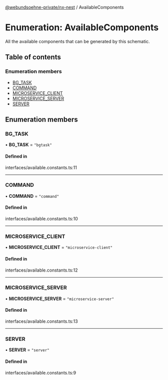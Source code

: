 [@webundsoehne-private/nx-nest](../README.md) / AvailableComponents

# Enumeration: AvailableComponents

All the available components that can be generated by this schematic.

## Table of contents

### Enumeration members

- [BG_TASK](AvailableComponents.md#bg_task)
- [COMMAND](AvailableComponents.md#command)
- [MICROSERVICE_CLIENT](AvailableComponents.md#microservice_client)
- [MICROSERVICE_SERVER](AvailableComponents.md#microservice_server)
- [SERVER](AvailableComponents.md#server)

## Enumeration members

### BG_TASK

• **BG_TASK** = `"bgtask"`

#### Defined in

interfaces/available.constants.ts:11

---

### COMMAND

• **COMMAND** = `"command"`

#### Defined in

interfaces/available.constants.ts:10

---

### MICROSERVICE_CLIENT

• **MICROSERVICE_CLIENT** = `"microservice-client"`

#### Defined in

interfaces/available.constants.ts:12

---

### MICROSERVICE_SERVER

• **MICROSERVICE_SERVER** = `"microservice-server"`

#### Defined in

interfaces/available.constants.ts:13

---

### SERVER

• **SERVER** = `"server"`

#### Defined in

interfaces/available.constants.ts:9
